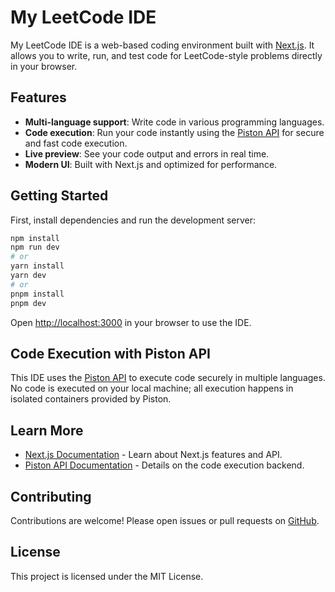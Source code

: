 # My LeetCode IDE

My LeetCode IDE is a web-based coding environment built with [Next.js](https://nextjs.org). It allows you to write, run, and test code for LeetCode-style problems directly in your browser.

## Features

- **Multi-language support**: Write code in various programming languages.
- **Code execution**: Run your code instantly using the [Piston API](https://github.com/engineer-man/piston) for secure and fast code execution.
- **Live preview**: See your code output and errors in real time.
- **Modern UI**: Built with Next.js and optimized for performance.

## Getting Started

First, install dependencies and run the development server:

```bash
npm install
npm run dev
# or
yarn install
yarn dev
# or
pnpm install
pnpm dev
```

Open [http://localhost:3000](http://localhost:3000) in your browser to use the IDE.

## Code Execution with Piston API

This IDE uses the [Piston API](https://github.com/engineer-man/piston) to execute code securely in multiple languages. No code is executed on your local machine; all execution happens in isolated containers provided by Piston.

## Learn More

- [Next.js Documentation](https://nextjs.org/docs) - Learn about Next.js features and API.
- [Piston API Documentation](https://github.com/engineer-man/piston) - Details on the code execution backend.

## Contributing

Contributions are welcome! Please open issues or pull requests on [GitHub](https://github.com/your-repo/my-leetcode-ide).

## License

This project is licensed under the MIT License.
